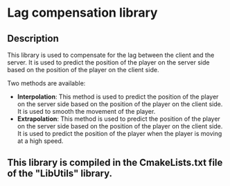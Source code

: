 # Lag compensation library

## Description

This library is used to compensate for the lag between the client and the server. It is used to predict the position of the player on the server side based on the position of the player on the client side.

Two methods are available:
- **Interpolation**: This method is used to predict the position of the player on the server side based on the position of the player on the client side. It is used to smooth the movement of the player.
- **Extrapolation**: This method is used to predict the position of the player on the server side based on the position of the player on the client side. It is used to predict the position of the player when the player is moving at a high speed.

## This library is compiled in the CmakeLists.txt file of the "LibUtils" library.